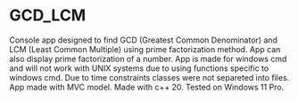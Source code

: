 # GCD_LCM
Console app designed to find GCD (Greatest Common Denominator) and LCM (Least Common Multiple) using prime factorization method. App can also display prime factorization of a number. App is made for windows cmd and will not work with UNIX systems due to using functions specific to windows cmd. Due to time constraints classes were not separeted into files. App made with MVC model. Made with c++ 20. Tested on Windows 11 Pro.
